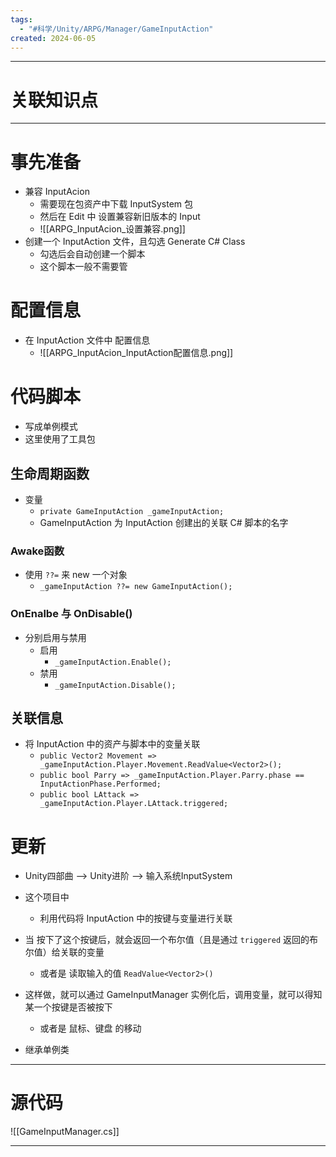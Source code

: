 ```yaml
---
tags:
  - "#科学/Unity/ARPG/Manager/GameInputAction"
created: 2024-06-05
---
```

 
---
# 关联知识点



---
# 事先准备

- 兼容 InputAcion
	- 需要现在包资产中下载 InputSystem 包 
	- 然后在 Edit 中 设置兼容新旧版本的 Input
	- ![[ARPG_InputAcion_设置兼容.png]]
- 创建一个 InputAction 文件，且勾选 Generate C# Class
	- 勾选后会自动创建一个脚本
	- 这个脚本一般不需要管
# 配置信息

- 在 InputAction 文件中 配置信息
	- ![[ARPG_InputAcion_InputAction配置信息.png]]
# 代码脚本

- 写成单例模式
- 这里使用了工具包
## 生命周期函数

- 变量
	- `private GameInputAction _gameInputAction;`
	- GameInputAction 为 InputAction 创建出的关联 C# 脚本的名字
### Awake函数

- 使用 `??=` 来 new 一个对象
	- `_gameInputAction ??= new GameInputAction();`
### OnEnalbe 与 OnDisable()

- 分别启用与禁用
	- 启用
		- `_gameInputAction.Enable();`
	- 禁用
		- `_gameInputAction.Disable();`

## 关联信息

- 将 InputAction 中的资产与脚本中的变量关联
	- `public Vector2 Movement => _gameInputAction.Player.Movement.ReadValue<Vector2>();`
	- `public bool Parry => _gameInputAction.Player.Parry.phase == InputActionPhase.Performed;`
	- `public bool LAttack => _gameInputAction.Player.LAttack.triggered;`
# 更新

- Unity四部曲 ——> Unity进阶 ——> 输入系统InputSystem

- 这个项目中
	- 利用代码将 InputAction 中的按键与变量进行关联
- 当 按下了这个按键后，就会返回一个布尔值（且是通过 `triggered` 返回的布尔值）给关联的变量
	- 或者是 读取输入的值 `ReadValue<Vector2>()`
- 这样做，就可以通过 GameInputManager 实例化后，调用变量，就可以得知 某一个按键是否被按下
	- 或者是 鼠标、键盘 的移动

- 继承单例类

---
# 源代码

![[GameInputManager.cs]]

---